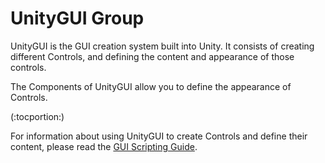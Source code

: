 UnityGUI Group
==============


<span class=keyword>UnityGUI</span> is the GUI creation system built into Unity.  It consists of creating different <span class=keyword>Controls</span>, and defining the content and appearance of those controls.

The <span class=keyword>Components</span> of UnityGUI allow you to define the appearance of Controls.

(:tocportion:)

For information about using UnityGUI to create Controls and define their content, please read the [GUI Scripting Guide](GUIScriptingGuide.html).
